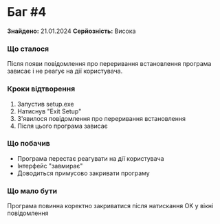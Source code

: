 # Баг #4

**Знайдено:** 21.01.2024
**Серйозність:** Висока

### Що сталося
Після появи повідомлення про переривання встановлення програма зависає і не реагує на дії користувача.

### Кроки відтворення
1. Запустив setup.exe
2. Натиснув "Exit Setup"
3. З'явилося повідомлення про переривання встановлення
4. Після цього програма зависає

### Що побачив
- Програма перестає реагувати на дії користувача
- Інтерфейс "завмирає"
- Доводиться примусово закривати програму

### Що мало бути
Програма повинна коректно закриватися після натискання OK у вікні повідомлення
